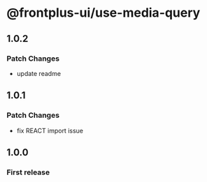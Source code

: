 # @frontplus-ui/use-media-query

## 1.0.2

### Patch Changes

- update readme

## 1.0.1

### Patch Changes

- fix REACT import issue

## 1.0.0

### First release
